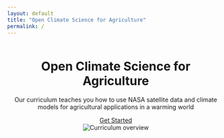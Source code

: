```yaml
---
layout: default
title: "Open Climate Science for Agriculture"
permalink: /
---
```


<header>
	<div class="container">
		<div class="column">
			<div>
				<h1 class="editable">Open Climate Science for Agriculture</h1>
				<p class="editable">Our curriculum teaches you how to use NASA satellite data and climate models for agricultural applications in a warming world</p>
				<div class="button">
					<a href="#">Get Started</a>
				</div>
			</div>
		</div>
		<div class="column">
			<img class="splash" src="{{ site.baseurl }}/images/overview_figure.png" alt="Curriculum overview">
		</div>
	</div>
</header>
